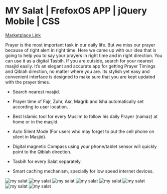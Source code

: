 # MY Salat | FrefoxOS APP | jQuery Mobile | CSS

[Marketplace Link](https://marketplace.firefox.com/app/mysalat?src=search)

Prayer is the most important task in our daily life. But we miss our prayer because of right alert in right time. Here we came up with our idea that is going to help you to say your prayers in right time and in right direction. You can use it as a digital Tasbih. If you are outside, search for your nearest masjid easily.
It’s an elegant and accurate app for getting Prayer Timings and Qiblah direction, no matter where you are. Its stylish yet easy and convenient interface is designed to make sure that you are kept updated with the prayer times.


 - Search nearest masjid.

 - Prayer time of Fajr, Zuhr, Asr, Magrib and Isha automatically set according to user location.

 - Best Islamic tool for every Muslim to follow his daily Prayer (namaz) at home or in the masjid.

 - Auto Silent Mode (For users who may forget to put the cell phone on silent in Masjid).

 - Digital magnetic Compass using your phone/tablet sensor will quickly point to the Qiblah direction.

 - Tasbih for every Salat separately.

 - Smart caching mechanism, specially for low speed internet devices.

 ![my salat](https://images2.imgbox.com/00/58/EqDUaMCC_o.png)
 ![my salat](https://images2.imgbox.com/ae/60/Y2fPsWKp_o.png)
 ![my salat](https://images2.imgbox.com/60/3d/UysePfat_o.png)
 ![my salat](https://images2.imgbox.com/43/14/xYrPZ23H_o.png)
 ![my salat](https://images2.imgbox.com/4e/81/rxP9xlR5_o.png)
 ![my salat](https://images2.imgbox.com/5f/b5/UcEDbb9g_o.png)
 ![my salat](https://images2.imgbox.com/39/f0/BQQNpTsv_o.png)
  ![my salat](https://images2.imgbox.com/e3/29/PnDtbqdq_o.png)
